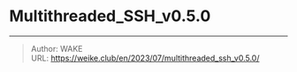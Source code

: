 # Multithreaded_SSH_v0.5.0


<!--more-->


---

> Author: WAKE  
> URL: https://weike.club/en/2023/07/multithreaded_ssh_v0.5.0/  

